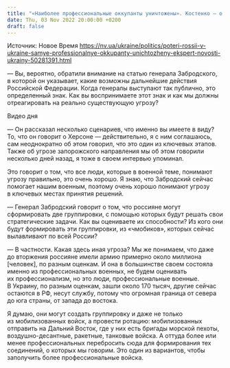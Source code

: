```yaml
---
title: "«Наиболее профессиональные оккупанты уничтожены». Костенко — о резервах россиян на юге и последующих событиях на фронте. Интервью"
date: Thu, 03 Nov 2022 20:00:00 +0200
draft: false
---
```

Источник: Новое Время https://nv.ua/ukraine/politics/poteri-rossii-v-ukraine-samye-professionalnye-okkupanty-unichtozheny-ekspert-novosti-ukrainy-50281391.html


— Вы, вероятно, обратили внимание на статью генерала Забродского, в которой он указывает, какие возможны дальнейшие действия Российской Федерации. Когда генералы выступают так публично, это определенный знак. Как вы воспринимаете этот знак и как мы должны отреагировать на реально существующую угрозу?

 Видео дня   

— Он рассказал несколько сценариев, что именно вы имеете в виду? То, что он говорит о Херсоне — действительно, я с ним соглашаюсь, сам неоднократно об этом говорил, что это один из ключевых этапов. Также об угрозе запорожского направления мы об этом говорили несколько дней назад, я тоже в своем интервью упоминал.

Это говорит о том, что все люди, которые в военной теме, понимают угрозу правильно, это очень хорошо. Я знаю, что Забродский сейчас помогает нашим военным, поэтому очень хорошо понимают угрозу в ключевых местах принятия решений.

— Генерал Забродский говорит о том, что россияне могут сформировать две группировки, с помощью которых будут решать свои стратегические задачи. Как вы оцениваете их способности? Из кого они будут формировать эти группировки, из «чмобиков», которых сейчас вылавливают по всей России?

— В частности. Какая здесь иная угроза? Мы же понимаем, что даже до вторжения россияне имели армию примерно около миллиона [человек], по разным оценкам. И она в большинстве своем состояла именно из профессиональных военных, не будем оценивать их профессионализм, но это люди, профессиональные военные. В Украину, по разным оценкам, зашли около 170 тысяч, другие сейчас остаются в РФ, несут службу, потому что огромная граница от севера до юга страны, от запада до востока.

Я думаю, они могут создать группировку и даже не только из мобилизованных войск, а провести ротацию: мобилизованных отправить на Дальний Восток, где у них есть бригады морской пехоты, воздушно-десантные, ракетные, танковые войска. А оттуда более или менее профессиональных перебросить сюда для формирования тех соединений, о которых мы говорим. Это один из вариантов, чтобы заполучить более профессиональные войска.
